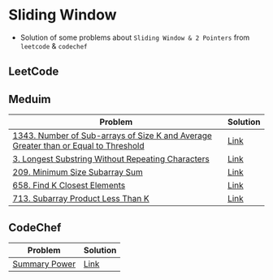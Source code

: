# Sliding Window
- Solution of some problems about `Sliding Window & 2 Pointers` from `leetcode` & `codechef`


<p>

## LeetCode
## Meduim
|Problem|Solution|
|-------|--------|
|[1343. Number of Sub-arrays of Size K and Average Greater than or Equal to Threshold](https://leetcode.com/problems/number-of-sub-arrays-of-size-k-and-average-greater-than-or-equal-to-threshold/)|[Link](/SlidingWindow/Solutions/leetcode/1343-number_of_sub-arrays_of_size_k_and_average_greater_than_or_equal_thershold.cpp)|
|[3. Longest Substring Without Repeating Characters](https://leetcode.com/problems/longest-substring-without-repeating-characters/)|[Link](/SlidingWindow/Solutions/leetcode/3-longest_substring_without_repeating_characters.cpp)|
|[209. Minimum Size Subarray Sum](https://leetcode.com/problems/minimum-size-subarray-sum/)|[Link](/SlidingWindow/Solutions/leetcode/209-minimum_size_subarray_sum.cpp)|
|[658. Find K Closest Elements](https://leetcode.com/problems/find-k-closest-elements/)|[Link](/SlidingWindow/Solutions/leetcode/658-find_k_closest_elements.cpp)|
|[713. Subarray Product Less Than K](https://leetcode.com/problems/subarray-product-less-than-k/)|[Link](/SlidingWindow/Solutions/leetcode/713-subarray_product_less_than_k.cpp)|

</p>


<p>

## CodeChef
|Problem|Solution|
|-------|--------|
|[Summary Power](https://www.codechef.com/problems/SUMPOWER)|[Link](/SlidingWindow/Solutions/codechef/summer_power.cpp)|

</p>